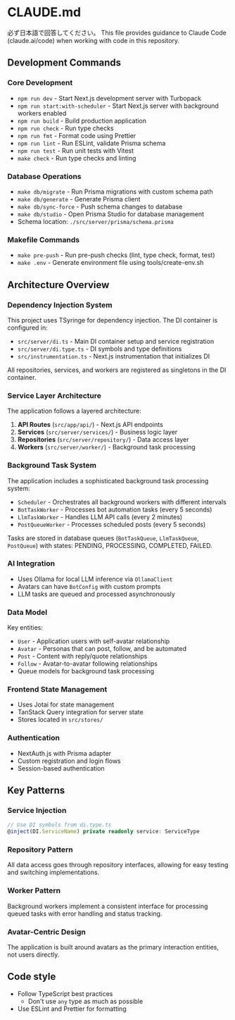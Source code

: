 # CLAUDE.md

必ず日本語で回答してください。
This file provides guidance to Claude Code (claude.ai/code) when working with code in this repository.

## Development Commands

### Core Development

- `npm run dev` - Start Next.js development server with Turbopack
- `npm run start:with-scheduler` - Start Next.js server with background workers enabled
- `npm run build` - Build production application
- `npm run check` - Run type checks
- `npm run fmt` - Format code using Prettier
- `npm run lint` - Run ESLint, validate Prisma schema
- `npm run test` - Run unit tests with Vitest
- `make check` - Run type checks and linting

### Database Operations

- `make db/migrate` - Run Prisma migrations with custom schema path
- `make db/generate` - Generate Prisma client
- `make db/sync-force` - Push schema changes to database
- `make db/studio` - Open Prisma Studio for database management
- Schema location: `./src/server/prisma/schema.prisma`

### Makefile Commands

- `make pre-push` - Run pre-push checks (lint, type check, format, test)
- `make .env` - Generate environment file using tools/create-env.sh

## Architecture Overview

### Dependency Injection System

This project uses TSyringe for dependency injection. The DI container is configured in:

- `src/server/di.ts` - Main DI container setup and service registration
- `src/server/di.type.ts` - DI symbols and type definitions
- `src/instrumentation.ts` - Next.js instrumentation that initializes DI

All repositories, services, and workers are registered as singletons in the DI container.

### Service Layer Architecture

The application follows a layered architecture:

1. **API Routes** (`src/app/api/`) - Next.js API endpoints
2. **Services** (`src/server/services/`) - Business logic layer
3. **Repositories** (`src/server/repository/`) - Data access layer
4. **Workers** (`src/server/worker/`) - Background task processing

### Background Task System

The application includes a sophisticated background task processing system:

- `Scheduler` - Orchestrates all background workers with different intervals
- `BotTaskWorker` - Processes bot automation tasks (every 5 seconds)
- `LlmTaskWorker` - Handles LLM API calls (every 2 minutes)
- `PostQueueWorker` - Processes scheduled posts (every 5 seconds)

Tasks are stored in database queues (`BotTaskQueue`, `LlmTaskQueue`, `PostQueue`) with states: PENDING, PROCESSING, COMPLETED, FAILED.

### AI Integration

- Uses Ollama for local LLM inference via `OllamaClient`
- Avatars can have `BotConfig` with custom prompts
- LLM tasks are queued and processed asynchronously

### Data Model

Key entities:

- `User` - Application users with self-avatar relationship
- `Avatar` - Personas that can post, follow, and be automated
- `Post` - Content with reply/quote relationships
- `Follow` - Avatar-to-avatar following relationships
- Queue models for background task processing

### Frontend State Management

- Uses Jotai for state management
- TanStack Query integration for server state
- Stores located in `src/stores/`

### Authentication

- NextAuth.js with Prisma adapter
- Custom registration and login flows
- Session-based authentication

## Key Patterns

### Service Injection

```typescript
// Use DI symbols from di.type.ts
@inject(DI.ServiceName) private readonly service: ServiceType
```

### Repository Pattern

All data access goes through repository interfaces, allowing for easy testing and switching implementations.

### Worker Pattern

Background workers implement a consistent interface for processing queued tasks with error handling and status tracking.

### Avatar-Centric Design

The application is built around avatars as the primary interaction entities, not users directly.

## Code style

- Follow TypeScript best practices
  - Don't use `any` type as much as possible
- Use ESLint and Prettier for formatting
